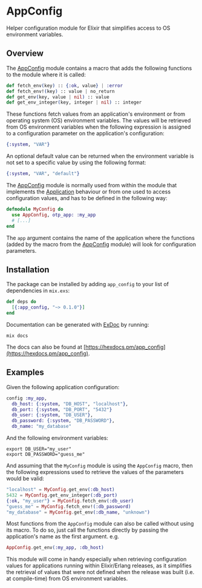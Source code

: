 # AppConfig

Helper configuration module for Elixir that simplifies access to OS environment
variables.


## Overview

The [AppConfig](lib/app_config.ex) module contains a macro that adds the
following functions to the module where it is called:

```elixir
def fetch_env(key) :: {:ok, value} | :error
def fetch_env!(key) :: value | no_return
def get_env(key, value | nil) :: value
def get_env_integer(key, integer | nil) :: integer
```

These functions fetch values from an application's environment or from
operating system (OS) environment variables. The values will be retrieved
from OS environment variables when the following expression is assigned to a
configuration parameter on the application's configuration:

```elixir
{:system, "VAR"}
```

An optional default value can be returned when the environment variable is
not set to a specific value by using the following format:

```elixir
{:system, "VAR", "default"}
```

The [AppConfig](lib/app_config.ex) module is normally used from within the module
that implements the [Application](https://hexdocs.pm/elixir/Application.html#content)
behaviour or from one used to access configuration values, and has to be
defined in the following way:

```elixir
defmodule MyConfig do
  use AppConfig, otp_app: :my_app
  # [...]
end
```

The `app` argument contains the name of the application where the functions
(added by the macro from the [AppConfig](lib/app_config.ex) module) will look
for configuration parameters.


## Installation

The package can be installed by adding `app_config` to your list of
dependencies in `mix.exs`:

```elixir
def deps do
  [{:app_config, "~> 0.1.0"}]
end
```

Documentation can be generated with [ExDoc](https://github.com/elixir-lang/ex_doc)
by running:

    mix docs
    
The docs can also be found at [https://hexdocs.pm/app_config](https://hexdocs.pm/app_config).


## Examples

Given the following application configuration:

```elixir
config :my_app,
  db_host: {:system, "DB_HOST", "localhost"},
  db_port: {:system, "DB_PORT", "5432"}
  db_user: {:system, "DB_USER"},
  db_password: {:system, "DB_PASSWORD"},
  db_name: "my_database"
```

And the following environment variables:

    export DB_USER="my_user"
    export DB_PASSWORD="guess_me"

And assuming that the `MyConfig` module is using the `AppConfig` macro, then
the following expressions used to retrieve the values of the parameters would
be valid:

```elixir
"localhost" = MyConfig.get_env(:db_host)
5432 = MyConfig.get_env_integer(:db_port)
{:ok, "my_user"} = MyConfig.fetch_env(:db_user)
"guess_me" = MyConfig.fetch_env!(:db_password)
"my_database" = MyConfig.get_env(:db_name, "unknown")
```

Most functions from the `AppConfig` module can also be called without using its
macro. To do so, just call the functions directly by passing the application's
name as the first argument. e.g.

```elixir
AppConfig.get_env(:my_app, :db_host)
```

This module will come in handy especially when retrieving configuration
values for applications running within Elixir/Erlang releases, as it simplifies
the retrieval of values that were not defined when the release was built (i.e. at
compile-time) from OS environment variables.

